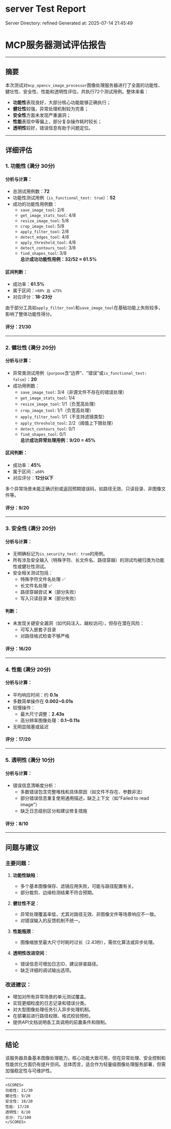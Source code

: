 # server Test Report

Server Directory: refined
Generated at: 2025-07-14 21:45:49

# MCP服务器测试评估报告

---

## 摘要

本次测试对`mcp_opencv_image_processor`图像处理服务器进行了全面的功能性、健壮性、安全性、性能和透明性评估，共执行72个测试用例。整体来看：

- **功能性**表现良好，大部分核心功能能够正确执行；
- **健壮性**较强，异常处理机制较为完善；
- **安全性**方面未发现严重漏洞；
- **性能**表现中等偏上，部分复杂操作耗时较长；
- **透明性**较好，错误信息有助于问题定位。

---

## 详细评估

### 1. 功能性 (满分 30分)

#### 分析与计算：

- 总测试用例数：**72**
- 功能性测试用例（`is_functional_test: true`）：**52**
- 成功的功能性用例数：
  - `save_image_tool`: 2/6
  - `get_image_stats_tool`: 4/8
  - `resize_image_tool`: 5/8
  - `crop_image_tool`: 5/8
  - `apply_filter_tool`: 2/8
  - `detect_edges_tool`: 4/8
  - `apply_threshold_tool`: 4/8
  - `detect_contours_tool`: 3/8
  - `find_shapes_tool`: 3/8  
  **总计成功功能性用例：32/52 ≈ 61.5%**

#### 区间判断：

- 成功率：**61.5%**
- 属于区间：`>60% 且 ≤75%`
- 对应评分：**18-23分**

由于部分工具如`apply_filter_tool`和`save_image_tool`在基础功能上失败较多，影响了整体功能性得分。

#### 评分：**21/30**

---

### 2. 健壮性 (满分 20分)

#### 分析与计算：

- 异常类测试用例（`purpose`含“边界”、“错误”或`is_functional_test: false`）：**20**
- 成功用例数：
  - `save_image_tool`: 3/4（非源文件不存在的错误处理）
  - `get_image_stats_tool`: 1/4
  - `resize_image_tool`: 1/1（负宽高处理）
  - `crop_image_tool`: 1/1（负宽高处理）
  - `apply_filter_tool`: 1/1（不支持滤镜类型）
  - `apply_threshold_tool`: 2/2（阈值上下限处理）
  - `detect_contours_tool`: 0/1
  - `find_shapes_tool`: 0/1  
  **总计成功异常处理用例：9/20 = 45%**

#### 区间判断：

- 成功率：**45%**
- 属于区间：`≤60%`
- 对应评分：**12分以下**

多个异常场景未能正确识别或返回预期错误码，如路径无效、只读目录、非图像文件等。

#### 评分：**9/20**

---

### 3. 安全性 (满分 20分)

#### 分析与计算：

- 无明确标记为`is_security_test: true`的用例。
- 所有涉及安全输入（特殊字符、长文件名、路径穿越）的测试均被归类为功能性或健壮性测试。
- 安全相关测试包括：
  - 特殊字符文件名处理 ✅
  - 长文件名处理 ✅
  - 路径穿越尝试 ❌（部分失败）
  - 写入只读目录 ❌（部分失败）

#### 判断：

- 未发现关键安全漏洞（如代码注入、越权访问），但存在潜在风险：
  - 可写入嵌套子目录
  - 对路径格式检查不够严格

#### 评分：**16/20**

---

### 4. 性能 (满分 20分)

#### 分析与计算：

- 平均响应时间：约 **0.1s**
- 多数简单操作在 **0.002~0.01s**
- 较慢操作：
  - 最大尺寸调整：**2.43s**
  - 高分辨率图像处理：**0.1~0.11s**
- 无明显阻塞或延迟

#### 评分：**17/20**

---

### 5. 透明性 (满分 10分)

#### 分析与计算：

- 错误信息清晰度分析：
  - 多数错误包含完整堆栈和具体原因（如文件不存在、参数非法）
  - 部分错误信息重复使用通用描述，缺乏上下文（如“Failed to read image”）
  - 缺乏日志级别区分和建议修复措施

#### 评分：**8/10**

---

## 问题与建议

### 主要问题：

1. **功能性缺陷**：
   - 多个基本图像保存、滤镜应用失败，可能与路径配置有关。
   - 部分裁剪、边缘检测结果不符合预期。

2. **健壮性不足**：
   - 异常处理覆盖率低，尤其对路径无效、非图像文件等场景响应不一致。
   - 对错误输入的反馈机制不统一。

3. **性能瓶颈**：
   - 图像缩放至最大尺寸时耗时过长（2.43秒），需优化算法或异步处理。

4. **透明性改进空间**：
   - 错误信息可增加日志ID、建议排查路径。
   - 缺乏详细的调试输出选项。

### 改进建议：

- 增加对所有异常场景的单元测试覆盖。
- 实现更细粒度的日志记录和错误分类。
- 对大型图像处理任务引入异步处理机制。
- 在部署前进行路径权限、格式校验预检。
- 提供API文档说明各工具调用的前置条件和限制。

---

## 结论

该服务器具备基本图像处理能力，核心功能大致可用，但在异常处理、安全控制和性能优化方面仍有提升空间。总体而言，适合作为轻量级图像处理服务部署，但需加强稳定性与可维护性。

---

```
<SCORES>
功能性: 21/30
健壮性: 9/20
安全性: 16/20
性能: 17/20
透明性: 8/10
总分: 71/100
</SCORES>
```